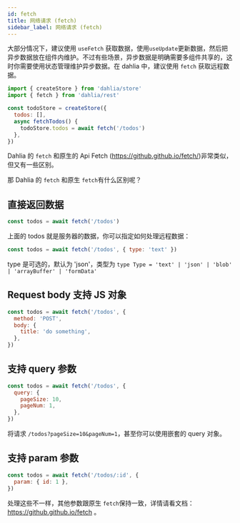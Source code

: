 ```yaml
---
id: fetch
title: 网络请求 (fetch)
sidebar_label: 网络请求 (fetch)
---
```


大部分情况下，建议使用 `useFetch` 获取数据，使用`useUpdate`更新数据，然后把异步数据放在组件内维护。不过有些场景，异步数据是明确需要多组件共享的，这时你需要使用状态管理维护异步数据。在 dahlia 中，建议使用 `fetch` 获取远程数据。

```jsx
import { createStore } from 'dahlia/store'
import { fetch } from 'dahlia/rest'

const todoStore = createStore({
  todos: [],
  async fetchTodos() {
    todoStore.todos = await fetch('/todos')
  },
})
```

Dahlia 的 `fetch` 和原生的 Api Fetch (https://github.github.io/fetch/)非常类似，但又有一些区别。

那 Dahlia 的 `fetch` 和原生 `fetch`有什么区别呢？

## 直接返回数据

```js
const todos = await fetch('/todos')
```

上面的 todos 就是服务器的数据，你可以指定如何处理远程数据：

```js
const todos = await fetch('/todos', { type: 'text' })
```

type 是可选的，默认为 'json'，类型为 `type Type = 'text' | 'json' | 'blob' | 'arrayBuffer' | 'formData'`

## Request body 支持 JS 对象

```js
const todos = await fetch('/todos', {
  method: 'POST',
  body: {
    title: 'do something',
  },
})
```

## 支持 query 参数

```js
const todos = await fetch('/todos', {
  query: {
    pageSize: 10,
    pageNum: 1,
  },
})
```

将请求 `/todos?pageSize=10&pageNum=1`，甚至你可以使用嵌套的 query 对象。

## 支持 param 参数

```js
const todos = await fetch('/todos/:id', {
  param: { id: 1 },
})
```

处理这些不一样，其他参数跟原生 `fetch`保持一致，详情请看文档：https://github.github.io/fetch 。
